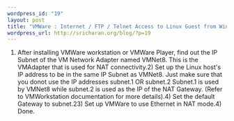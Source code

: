 ```yaml
--- 
wordpress_id: "19"
layout: post
title: "VMWare : Internet / FTP / Telnet Access to Linux Guest from Windows Host"
wordpress_url: http://sricharan.org/blog/?p=19
---
```

1) After installing VMWare workstation or VMWare Player, find out the IP Subnet of the VM Network Adapter named VMNet8. This is the VMAdapter that is used for NAT connectivity.2) Set up the Linux host's IP address to be in the same IP Subnet as VMNet8. Just make sure that you donot use the IP addresses subnet.1 OR subnet.2 Subnet.1 is used by VMNet8 while subnet.2 is used as the IP of the NAT Gateway. (Refer to VMWorkstation documentation for more details).4) Set the default Gateway to subnet.23) Set up VMWare to use Ethernet in NAT mode.4) Done.
